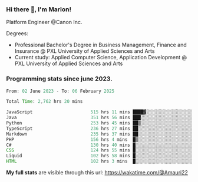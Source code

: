 
### Hi there 👋, I'm Marlon!

Platform Engineer @Canon Inc.

Degrees: 
- Professional Bachelor's Degree in Business Management, Finance and Insurance @ PXL University of Applied Sciences and Arts
- Current study: Applied Computer Science, Application Development @ PXL University of Applied Sciences and Arts

### Programming stats since june 2023.
<!--START_SECTION:waka-->

```java
From: 02 June 2023 - To: 06 February 2025

Total Time: 2,762 hrs 20 mins

JavaScript                      515 hrs 11 mins ████▓░░░░░░░░░░░░░░░░░░░░   18.25 %
Java                            351 hrs 56 mins ███░░░░░░░░░░░░░░░░░░░░░░   12.47 %
Python                          253 hrs 45 mins ██▒░░░░░░░░░░░░░░░░░░░░░░   08.99 %
TypeScript                      236 hrs 27 mins ██░░░░░░░░░░░░░░░░░░░░░░░   08.38 %
Markdown                        235 hrs 37 mins ██░░░░░░░░░░░░░░░░░░░░░░░   08.35 %
PHP                             156 hrs 4 mins  █▒░░░░░░░░░░░░░░░░░░░░░░░   05.53 %
C#                              130 hrs 40 mins █░░░░░░░░░░░░░░░░░░░░░░░░   04.63 %
CSS                             124 hrs 55 mins █░░░░░░░░░░░░░░░░░░░░░░░░   04.43 %
Liquid                          102 hrs 58 mins █░░░░░░░░░░░░░░░░░░░░░░░░   03.65 %
HTML                            102 hrs 3 mins  █░░░░░░░░░░░░░░░░░░░░░░░░   03.62 %
```

<!--END_SECTION:waka-->
**My full stats** are visible through this url: https://wakatime.com/@Amauri22
